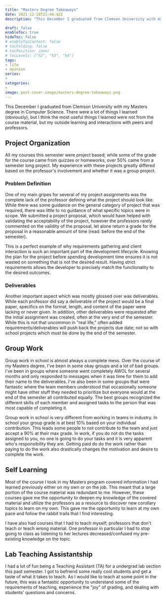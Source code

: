```yaml
---
title: "Masters Degree Takeaways"
date: 2021-12-18T21:44:42Z
description: "This December I graduated from Clemson University with my Masters degree in Computer Science. There were a lot of things I learned (obviously), but I think the most useful things I learned were not from the course material, but my outside learning and interactions with peers and professors."

draft: false
enableToc: true
hideToc: false
# enableTocContent: false
# tocFolding: false
# tocPosition: inner
# tocLevels: ["h2", "h3", "h4"]
tags:
- life
- opinion
series:
- 
categories:
- 
image: post-cover-image/masters-degree-takeaways.png
---
```

<!-- spell-checker:ignore assistantship -->

This December I graduated from Clemson University with my Masters degree in Computer Science. There were a lot of things I learned (obviously), but I think the most useful things I learned were not from the course material, but my outside learning and interactions with peers and professors.

## Project Organization

All my courses this semester were project based; while some of the grade for the course came from quizzes or homeworks, over 50% came from a semester long project. My experience with these projects greatly differed based on the professor's involvement and whether it was a group project.

### Problem Definition

One of my main gripes for several of my project assignments was the complete lack of the professor defining what the project should look like. While there was some guidance on the general category of project that was required, there was little to no guidance of what specific topics were in scope. We submitted a project proposal, which would have helped with validating the acceptability of the project, however the professors rarely commented on the validity of the proposal, let alone return a grade for the proposal in a reasonable amount of time (read: before the end of the semester).

This is a perfect example of why requirements gathering and client interaction is such an important part of the development lifecycle. Knowing the plan for the project before spending development time ensures it is not wasted on something that is not the desired result. Having strict requirements allows the developer to precisely match the functionality to the desired outcomes.

### Deliverables

Another important aspect which was mostly glossed over was deliverables. While each professor did say a deliverable of the project would be a final paper, specifics on the format, length, and content of the paper were lacking or never given. In addition, other deliverables were requested after the initial assignment was created, often at the very end of the semester. While this is not that uncommon in "real life," often added requirements/deliverables will push back the projects due date; not so with school projects which must be done by the end of the semester.

## Group Work

Group work in school is almost always a complete mess. Over the course of my Masters degree, I've been in some okay groups and a lot of bad groups. I've been in groups where someone went completely AWOL for several months and only responded to messages when it was time for them to add their name to the deliverables. I've also been in some groups that were fantastic where the team members understood that occasionally someone might have other stuff they needed to prioritize but everyone would at the end of the semester all contributed equally. The best groups recognized the different skills of each member and assigned tasks to the person that was most capable of completing it.

Group work in school is very different from working in teams in industry. In school your group grade is at best 10% based on your individual contribution. This leads some people to not contribute to the team and just accept a 90% at their max grade. In work, if you do not do the tasks assigned to you, no one is going to do your tasks and it is very apparent who's responsibility they are. Getting paid do do the work rather than paying to do the work also drastically changes the motivation and desire to complete the work.

## Self Learning

Most of the course I took in my Masters program covered information I had learned previously either on my own or on the job. This meant that a large portion of the course material was redundant to me. However, these courses gave me the opportunity to deepen my knowledge of the covered material and utilize the professors as a resource to discover new corollary topics to learn on my own. This gave me the opportunity to learn at my own pace and follow the rabbit trails that I find interesting.

I have also had courses that I had to teach myself; professors that don't teach or teach wrong material. One professor in particular I had to stop going to class as listening to her lectures decreased/confused my pre-existing knowledge on the topic.

## Lab Teaching Assistantship

I had a lot of fun being a Teaching Assistant (TA) for a undergrad lab section this past semester. I got to befriend some really cool students and get a taste of what it takes to teach. As I would like to teach at some point in the future, this was a fantastic opportunity to understand some of the requirements of teaching, experience the "joy" of grading, and dealing with students' questions and concerns.
